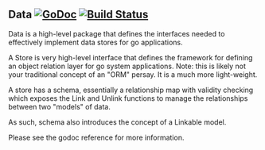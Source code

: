 Data [![GoDoc](https://godoc.org/github.com/elos/data?status.svg)](https://godoc.org/github.com/elos/data) [![Build Status](https://travis-ci.org/elos/data.svg?branch=master)](https://travis-ci.org/elos/data)
----

Data is a high-level package that defines the interfaces needed to effectively implement data stores for go applications.

A Store is very high-level interface that defines the framework for defining an object relation layer for go system applications. Note: this is likely not your traditional concept of an "ORM" persay. It is a much more light-weight.

A store has a schema, essentially a relationship map with validity checking which exposes the Link and Unlink functions to manage the relationships between two "models" of data.

As such, schema also introduces the concept of a Linkable model.

Please see the godoc reference for more information.
